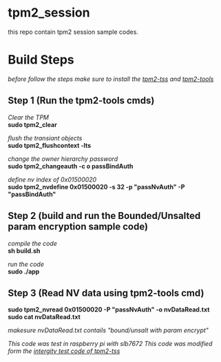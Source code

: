 # tpm2_session
this repo contain tpm2 session sample codes.

# Build Steps

*before follow the steps make sure to install the [tpm2-tss](https://github.com/tpm2-software/tpm2-tss) and [tpm2-tools](https://github.com/tpm2-software/tpm2-tools)*

## Step 1 (Run the tpm2-tools cmds)
*Clear the TPM*\
**sudo tpm2_clear**

*flush the transiant objects*\
**sudo tpm2_flushcontext -lts**

*change the owner hierarchy password*\
**sudo tpm2_changeauth -c o passBindAuth**

*define nv index of 0x01500020*\
**sudo tpm2_nvdefine 0x01500020 -s 32 -p "passNvAuth" -P "passBindAuth"**

## Step 2 (build and run the Bounded/Unsalted param encryption sample code)
*compile the code*\
**sh build.sh**

*run the code*\
**sudo ./app**

## Step 3 (Read NV data using tpm2-tools cmd)
**sudo tpm2_nvread 0x01500020 -P "passNvAuth" -o nvDataRead.txt**\
**sudo cat nvDataRead.txt**

*makesure nvDataRead.txt contails "bound/unsalt with param encrypt"*

*This code was test in raspberry pi with slb7672*
*This code was modified form the [intergity test code of tpm2-tss](https://github.com/tpm2-software/tpm2-tss/tree/master/test/integration)*
